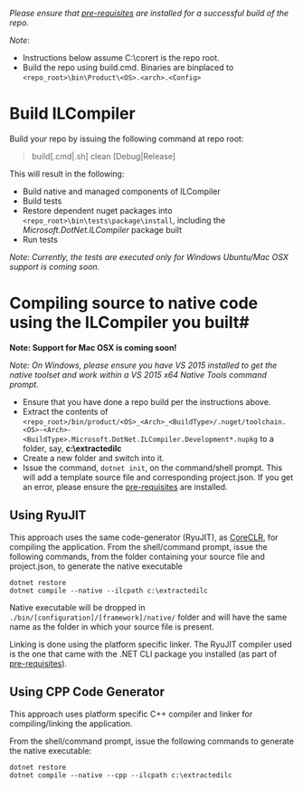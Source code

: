 _Please ensure that [pre-requisites](prerequisites-for-building.md) are installed for a successful build of the repo._

_Note_:

* Instructions below assume C:\corert is the repo root.
* Build the repo using build.cmd. Binaries are binplaced to ```<repo_root>\bin\Product\<OS>.<arch>.<Config>```

# Build ILCompiler #

Build your repo by issuing the following command at repo root:

> build[.cmd|.sh] clean [Debug|Release]

This will result in the following:

- Build native and managed components of ILCompiler
- Build tests
- Restore dependent nuget packages into
`<repo_root>\bin\tests\package\install`, including the *Microsoft.DotNet.ILCompiler* package built
- Run tests

*Note: Currently, the tests are executed only for Windows Ubuntu/Mac OSX support is coming soon.*

# Compiling source to native code using the ILCompiler you built#

**Note: Support for Mac OSX is coming soon!**

*Note: On Windows, please ensure you have VS 2015 installed to get the native toolset and work within a VS 2015 x64 Native Tools command prompt.*

* Ensure that you have done a repo build per the instructions above.
* Extract the contents of `<repo_root>/bin/product/<OS>_<Arch>_<BuildType>/.nuget/toolchain.<OS>-<Arch>-<BuildType>.Microsoft.DotNet.ILCompiler.Development*.nupkg` to a folder, say, **c:\extractedilc**
* Create a new folder and switch into it. 
* Issue the command, `dotnet init`, on the command/shell prompt. This will add a template source file and corresponding project.json. If you get an error, please ensure the [pre-requisites](prerequisites-for-building.md) are installed. 


## Using RyuJIT ##

This approach uses the same code-generator (RyuJIT), as [CoreCLR](https://github.com/dotnet/coreclr), for compiling the application. From the shell/command prompt, issue the following commands, from the folder containing your source file and project.json, to generate the native executable

    dotnet restore
    dotnet compile --native --ilcpath c:\extractedilc

Native executable will be dropped in `./bin/[configuration]/[framework]/native/` folder and will have the same name as the folder in which your source file is present.

Linking is done using the platform specific linker. The RyuJIT compiler used is the one that came with the .NET CLI package you installed (as part of [pre-requisites](prerequisites-for-building.md)).

## Using CPP Code Generator ##

This approach uses platform specific C++ compiler and linker for compiling/linking the application. 

From the shell/command prompt, issue the following commands to generate the native executable:

    dotnet restore
    dotnet compile --native --cpp --ilcpath c:\extractedilc